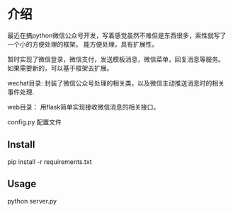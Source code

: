 # 介绍

最近在搞python微信公众号开发，写着感觉虽然不难但是东西很多，索性就写了一个小的方便处理的框架。
能方便处理，具有扩展性。

暂时实现了微信登录，微信支付，发送模板消息，微信菜单，回复消息等服务。
如果需要新的，可以基于框架去扩展。

wechat目录:  封装了微信公众号处理的相关类，以及微信主动推送消息时的相关事件处理.

web目录：  用flask简单实现接收微信消息的相关接口。

config.py  配置文件
    
## Install

pip install -r requirements.txt

## Usage

python server.py

```
```


